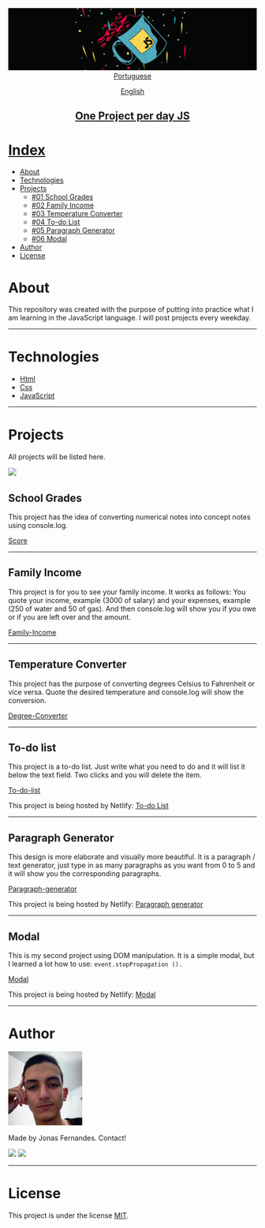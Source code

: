 <img src="img/Screenshot%20from%202021-03-15%2011-23-59.png">

<div align="center"> 
<a href="https://github.com/jonasmfernandes/one-project-per-day-js/blob/main/readme-pt.md"target="_blank">Portuguese</p> 
<a href="https://github.com/jonasmfernandes/one-project-per-day-js/blob/main/readme.md">English</p>
</div>

<h2 align="center">One Project per day JS</h1>

# Index
   * [About](#about)
   * [Technologies](#technologies)
   * [Projects](#projects)
     * [#01 School Grades](#school-grades)
     * [#02 Family Income](#family-income)
     * [#03 Temperature Converter](#temperature-converter)
     * [#04 To-do List](#to-do-list)
     * [#05 Paragraph Generator](#paragraph-generator)
     * [#06 Modal](#modal)
   * [Author](#author)
   * [License](#license)

# About

This repository was created with the purpose of putting into practice what I am learning in the JavaScript language. I will post projects every weekday.

- - -
# Technologies

- [Html](https://developer.mozilla.org/pt-BR/docs/Web/HTML)
- [Css](https://developer.mozilla.org/pt-BR/docs/Web/CSS)
- [JavaScript](https://developer.mozilla.org/pt-BR/docs/Web/JavaScript)

- - -
# Projects

All projects will be listed here.

<img src="https://img.shields.io/badge/Projects-6-%23F7DF1E">

## School Grades

This project has the idea of ​​converting numerical notes into concept notes using console.log.

[Score](https://github.com/jonasmfernandes/one-project-per-day-js/tree/main/score)

- - - 

## Family Income

This project is for you to see your family income. It works as follows: You quote your income, example (3000 of salary) and your expenses, example (250 of water and 50 of gas). And then console.log will show you if you owe or if you are left over and the amount.

[Family-Income](https://github.com/jonasmfernandes/one-project-per-day-js/tree/main/family-income)

- - - 

## Temperature Converter

This project has the purpose of converting degrees Celsius to Fahrenheit or vice versa. Quote the desired temperature and console.log will show the conversion.

[Degree-Converter](https://github.com/jonasmfernandes/one-project-per-day-js/tree/main/degree-converter)

- - - 

## To-do list

This project is a to-do list. Just write what you need to do and it will list it below the text field. Two clicks and you will delete the item.

[To-do-list](https://github.com/jonasmfernandes/one-project-per-day-js/tree/main/to-do-list)

This project is being hosted by Netlify: <a href="http://todolist-jonasmfernandes.netlify.app">To-do List</a>

- - - 

## Paragraph Generator

This design is more elaborate and visually more beautiful. It is a paragraph / text generator, just type in as many paragraphs as you want from 0 to 5 and it will show you the corresponding paragraphs.

[Paragraph-generator](https://github.com/jonasmfernandes/one-project-per-day-js/tree/main/paragraph-generator)

This project is being hosted by Netlify: <a href="http://paragraph-generator-jonasmont.netlify.app">Paragraph generator</a>

- - -

## Modal

This is my second project using DOM manipulation. It is a simple modal, but I learned a lot how to use: ```event.stopPropagation ().```

[Modal](https://github.com/jonasmfernandes/one-project-per-day-js/tree/main/modal)

This project is being hosted by Netlify: <a href="http://modal-jonasmont.netlify.app">Modal</a>

- - - 

# Author

<img src="img/think.jpeg" width="150">

Made by Jonas Fernandes. Contact!

[<img src = "https://img.shields.io/badge/Instagram-E4405F?style=for-the-badge&logo=instagram&logoColor=white">](https://www.instagram.com/joninhasmf/) [<img src = "https://img.shields.io/badge/LinkedIn-0077B5?style=for-the-badge&logo=linkedin&logoColor=white">](https://www.linkedin.com/in/jonas-monteiro-fernandes-a676641b7/)

- - -

# License

This project is under the license [MIT](https://opensource.org/licenses/MIT).
